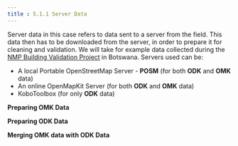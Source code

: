 ```yaml
---
title : 5.1.1 Server Data
---
```

Server data in this case refers to data sent to a server from the field. This data then has to be downloaded from the server, in order to prepare it for cleaning and validation. We will take for example data collected during the [NMP Building Validation Project](https://www.hotosm.org/projects/botswana-field-data-collection-to-support-the-national-malaria-programme/) in Botswana. Servers used can be:

* A local Portable OpenStreetMap Server - **POSM** (for both **ODK** and **OMK** data)
* An online OpenMapKit Server (for both **ODK** and **OMK** data)
* KoboToolbox (for only **ODK** data)


**Preparing OMK Data**





**Preparing ODK Data**




**Merging OMK data with ODK Data**
